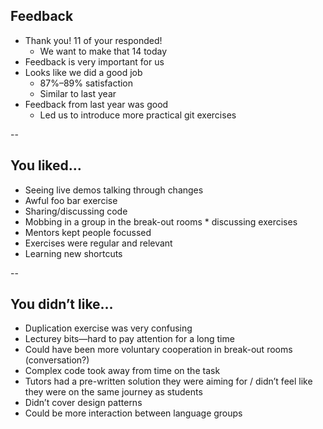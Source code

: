 ## Feedback

+ Thank you! 11 of your responded!
  + We want to make that 14 today
+ Feedback is very important for us
+ Looks like we did a good job
  + 87%–89% satisfaction
  + Similar to last year
+ Feedback from last year was good
  + Led us to introduce more practical git exercises

--

## You liked…

+ Seeing live demos talking through changes
+ Awful foo bar exercise
+ Sharing/discussing code
+ Mobbing in a group in the break-out rooms * discussing exercises
+ Mentors kept people focussed
+ Exercises were regular and relevant
+ Learning new shortcuts

--

## You didn’t like…

+ Duplication exercise was very confusing
+ Lecturey bits—hard to pay attention for a long time
+ Could have been more voluntary cooperation in break-out rooms (conversation?)
+ Complex code took away from time on the task
+ Tutors had a pre-written solution they were aiming for / didn’t feel like they were on the same journey as students
+ Didn’t cover design patterns
+ Could be more interaction between language groups